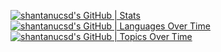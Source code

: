 [![shantanucsd's GitHub | Stats](https://stats.quine.sh/shantanucsd/github?theme=dark)](https://quine.sh?utm_source=widgets&utm_campaign=shantanucsd)
[![shantanucsd's GitHub | Languages Over Time](https://stats.quine.sh/shantanucsd/languages-over-time?theme=dark)](https://quine.sh?utm_source=widgets&utm_campaign=shantanucsd)
[![shantanucsd's GitHub | Topics Over Time](https://stats.quine.sh/shantanucsd/topics-over-time?theme=dark)](https://quine.sh?utm_source=widgets&utm_campaign=shantanucsd)
